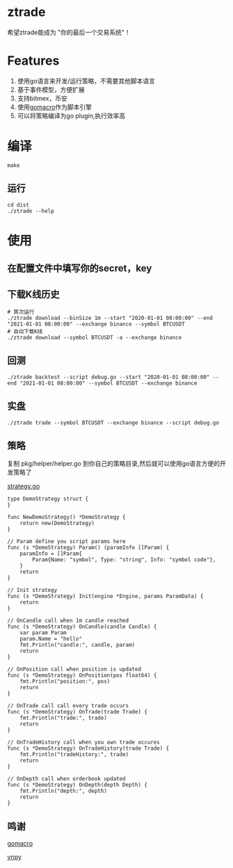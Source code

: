 # ztrade
希望ztrade能成为 "你的最后一个交易系统"！

# Features

1. 使用go语言来开发/运行策略，不需要其他脚本语言
2. 基于事件模型，方便扩展
3. 支持bitmex，币安
4. 使用[gomacro](https://github.com/cosmos72/gomacro)作为脚本引擎
5. 可以将策略编译为go plugin,执行效率高

# 编译

``` shell
make
```

## 运行
``` shell
cd dist
./ztrade --help
```

# 使用
## 在配置文件中填写你的secret，key

## 下载K线历史

``` shell
# 首次运行
./ztrade download --binSize 1m --start "2020-01-01 08:00:00" --end "2021-01-01 08:00:00" --exchange binance --symbol BTCUSDT
# 自动下载K线
./ztrade download --symbol BTCUSDT -a --exchange binance
```

## 回测

``` shell
./ztrade backtest --script debug.go --start "2020-01-01 08:00:00" --end "2021-01-01 08:00:00" --symbol BTCUSDT --exchange binance
```

## 实盘

``` shell
./ztrade trade --symbol BTCUSDT --exchange binance --script debug.go
```


## 策略
复制 pkg/helper/helper.go 到你自己的策略目录,然后就可以使用go语言方便的开发策略了


[strategy.go](pkg/helper/strategy.go)

```
type DemoStrategy struct {
}

func NewDemoStrategy() *DemoStrategy {
	return new(DemoStrategy)
}

// Param define you script params here
func (s *DemoStrategy) Param() (paramInfo []Param) {
	paramInfo = []Param{
		Param{Name: "symbol", Type: "string", Info: "symbol code"},
	}
	return
}

// Init strategy
func (s *DemoStrategy) Init(engine *Engine, params ParamData) {
	return
}

// OnCandle call when 1m candle reached
func (s *DemoStrategy) OnCandle(candle Candle) {
	var param Param
	param.Name = "hello"
	fmt.Println("candle:", candle, param)
	return
}

// OnPosition call when position is updated
func (s *DemoStrategy) OnPosition(pos float64) {
	fmt.Println("position:", pos)
	return
}

// OnTrade call call every trade occurs
func (s *DemoStrategy) OnTrade(trade Trade) {
	fmt.Println("trade:", trade)
	return
}

// OnTradeHistory call when you own trade occures
func (s *DemoStrategy) OnTradeHistory(trade Trade) {
	fmt.Println("tradeHistory:", trade)
	return
}

// OnDepth call when orderbook updated
func (s *DemoStrategy) OnDepth(depth Depth) {
	fmt.Println("depth:", depth)
	return
}

```

## 鸣谢

[gomacro](https://github.com/cosmos72/gomacro)

[vnpy](https://github.com/vnpy/vnpy)
